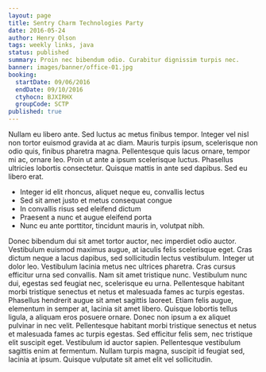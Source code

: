 ```yaml
---
layout: page
title: Sentry Charm Technologies Party
date: 2016-05-24
author: Henry Olson
tags: weekly links, java
status: published
summary: Proin nec bibendum odio. Curabitur dignissim turpis nec.
banner: images/banner/office-01.jpg
booking:
  startDate: 09/06/2016
  endDate: 09/10/2016
  ctyhocn: BJXIRHX
  groupCode: SCTP
published: true
---
```

Nullam eu libero ante. Sed luctus ac metus finibus tempor. Integer vel nisl non tortor euismod gravida at ac diam. Mauris turpis ipsum, scelerisque non odio quis, finibus pharetra magna. Pellentesque quis lacus ornare, tempor mi ac, ornare leo. Proin ut ante a ipsum scelerisque luctus. Phasellus ultricies lobortis consectetur. Quisque mattis in ante sed dapibus. Sed eu libero erat.

* Integer id elit rhoncus, aliquet neque eu, convallis lectus
* Sed sit amet justo et metus consequat congue
* In convallis risus sed eleifend dictum
* Praesent a nunc et augue eleifend porta
* Nunc eu ante porttitor, tincidunt mauris in, volutpat nibh.

Donec bibendum dui sit amet tortor auctor, nec imperdiet odio auctor. Vestibulum euismod maximus augue, at iaculis felis scelerisque eget. Cras dictum neque a lacus dapibus, sed sollicitudin lectus vestibulum. Integer ut dolor leo. Vestibulum lacinia metus nec ultrices pharetra. Cras cursus efficitur urna sed convallis. Nam sit amet tristique nunc.
Vestibulum nunc dui, egestas sed feugiat nec, scelerisque eu urna. Pellentesque habitant morbi tristique senectus et netus et malesuada fames ac turpis egestas. Phasellus hendrerit augue sit amet sagittis laoreet. Etiam felis augue, elementum in semper at, lacinia sit amet libero. Quisque lobortis tellus ligula, a aliquam eros posuere ornare. Donec non ipsum a ex aliquet pulvinar in nec velit. Pellentesque habitant morbi tristique senectus et netus et malesuada fames ac turpis egestas. Sed efficitur felis sem, nec tristique elit suscipit eget. Vestibulum id auctor sapien. Pellentesque vestibulum sagittis enim at fermentum. Nullam turpis magna, suscipit id feugiat sed, lacinia at ipsum. Quisque vulputate sit amet elit vel sollicitudin.
